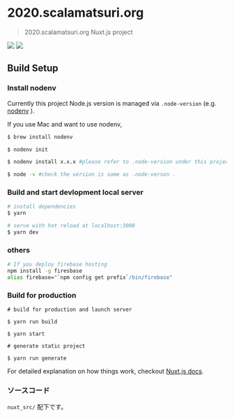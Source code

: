 # 2020.scalamatsuri.org

> 2020.scalamatsuri.org Nuxt.js project

![](https://github.com/scalamatsuri/2020.scalamatsuri.org/workflows/deploy/badge.svg)
![](https://github.com/scalamatsuri/2020.scalamatsuri.org/workflows/verify/badge.svg)

## Build Setup

### Install nodenv

Currently this project Node.js version is managed via `.node-version` (e.g. [nodenv](https://github.com/nodenv/nodenv) ).

If you use Mac and want to use nodenv,

```bash
$ brew install nodenv

$ nodenv init

$ nodenv install x.x.x #please refer to .node-version under this project

$ node -v #check the version is same as .node-verson .
```

### Build and start devlopment local server 

``` bash
# install dependencies
$ yarn

# serve with hot reload at localhost:3000
$ yarn dev
```

### others

```bash
# If you deploy firebase hosting
npm install -g firesbase
alias firebase="`npm config get prefix`/bin/firebase"
```

### Build for production

```
# build for production and launch server

$ yarn run build

$ yarn start

# generate static project

$ yarn run generate
```

For detailed explanation on how things work, checkout [Nuxt.js docs](https://nuxtjs.org).

### ソースコード

`nuxt_src/` 配下です。

